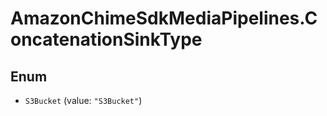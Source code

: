 # AmazonChimeSdkMediaPipelines.ConcatenationSinkType

## Enum


* `S3Bucket` (value: `"S3Bucket"`)


